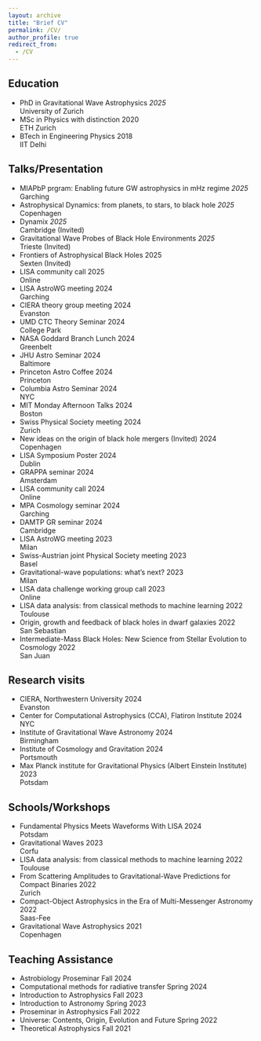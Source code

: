 ```yaml
---
layout: archive
title: "Brief CV"
permalink: /CV/
author_profile: true
redirect_from:
  - /CV
---
```


<h2>Education</h2>
<ul>
<li> <div class="container"> <span class="left">PhD in Gravitational Wave Astrophysics</span> <span class="right"><i>2025</i></span> <span class="center">&nbsp;</span> </div>University of Zurich</li>
<li> <div class="container"> <span class="left">MSc in Physics with distinction</span> <span class="right">2020</span> <span class="center">&nbsp;</span> </div>ETH Zurich</li> 
<li> <div class="container"> <span class="left">BTech in Engineering Physics</span> <span class="right">2018</span> <span class="center">&nbsp;</span> </div>IIT Delhi</li> 
</ul>

<h2>Talks/Presentation</h2>
<ul>

<li> <div class="container"> <span class="left"> MIAPbP prgram: Enabling future GW astrophysics in mHz regime </span> <span class="right"><i>2025</i></span> <span class="center">&nbsp;</span> </div>Garching</li>
<li> <div class="container"> <span class="left"> Astrophysical Dynamics: from planets, to stars, to black hole </span> <span class="right"><i>2025</i></span> <span class="center">&nbsp;</span> </div>Copenhagen</li>
<li> <div class="container"> <span class="left"> Dynamix </span> <span class="right"><i>2025</i></span> <span class="center">&nbsp;</span> </div>Cambridge (Invited)</li>
<li> <div class="container"> <span class="left">Gravitational Wave Probes of Black Hole Environments</span> <span class="right"><i>2025</i></span> <span class="center">&nbsp;</span> </div>Trieste (Invited)</li>
<li> <div class="container"> <span class="left">Frontiers of Astrophysical Black Holes </span> <span class="right">2025</span> <span class="center">&nbsp;</span> </div>Sexten (Invited)</li>
<li> <div class="container"> <span class="left">LISA community call</span> <span class="right">2025</span> <span class="center">&nbsp;</span> </div>Online</li>
<li> <div class="container"> <span class="left">LISA AstroWG meeting</span> <span class="right">2024</span> <span class="center">&nbsp;</span> </div>Garching</li>
<li> <div class="container"> <span class="left">CIERA theory group meeting</span> <span class="right">2024</span> <span class="center">&nbsp;</span> </div>Evanston</li>
<li> <div class="container"> <span class="left">UMD CTC Theory Seminar</span> <span class="right">2024</span> <span class="center">&nbsp;</span> </div>College Park</li>
<li> <div class="container"> <span class="left">NASA Goddard Branch Lunch</span> <span class="right">2024</span> <span class="center">&nbsp;</span> </div>Greenbelt</li>
<li> <div class="container"> <span class="left">JHU Astro Seminar</span> <span class="right">2024</span> <span class="center">&nbsp;</span> </div>Baltimore</li>
<li> <div class="container"> <span class="left">Princeton Astro Coffee</span> <span class="right">2024</span> <span class="center">&nbsp;</span> </div>Princeton</li>
<li> <div class="container"> <span class="left">Columbia Astro Seminar</span> <span class="right">2024</span> <span class="center">&nbsp;</span> </div>NYC</li>
<li> <div class="container"> <span class="left">MIT Monday Afternoon Talks</span> <span class="right">2024</span> <span class="center">&nbsp;</span> </div>Boston</li>
<li> <div class="container"> <span class="left">Swiss Physical Society meeting</span> <span class="right">2024</span> <span class="center">&nbsp;</span> </div>Zurich</li>
<li> <div class="container"> <span class="left">New ideas on the origin of black hole mergers (Invited)</span> <span class="right">2024</span> <span class="center">&nbsp;</span> </div>Copenhagen</li>
<li> <div class="container"> <span class="left">LISA Symposium Poster</span> <span class="right">2024</span> <span class="center">&nbsp;</span> </div>Dublin</li>
<li> <div class="container"> <span class="left">GRAPPA seminar</span> <span class="right">2024</span> <span class="center">&nbsp;</span> </div>Amsterdam</li>
<li> <div class="container"> <span class="left">LISA community call</span> <span class="right">2024</span> <span class="center">&nbsp;</span> </div>Online</li>
<li> <div class="container"> <span class="left">MPA Cosmology seminar</span> <span class="right">2024</span> <span class="center">&nbsp;</span> </div>Garching</li>
<li> <div class="container"> <span class="left">DAMTP GR seminar</span> <span class="right">2024</span> <span class="center">&nbsp;</span> </div>Cambridge</li>
<li> <div class="container"> <span class="left">LISA AstroWG meeting</span> <span class="right">2023</span> <span class="center">&nbsp;</span> </div>Milan</li>
<li> <div class="container"> <span class="left">Swiss-Austrian joint Physical Society meeting</span> <span class="right">2023</span> <span class="center">&nbsp;</span> </div>Basel</li>
<li> <div class="container"> <span class="left">Gravitational-wave populations: what’s next?</span> <span class="right">2023</span> <span class="center">&nbsp;</span> </div>Milan</li>
<li> <div class="container"> <span class="left">LISA data challenge working group call</span> <span class="right">2023</span> <span class="center">&nbsp;</span> </div>Online</li>
<li> <div class="container"> <span class="left">LISA data analysis: from classical methods to machine learning</span> <span class="right">2022</span> <span class="center">&nbsp;</span> </div>Toulouse</li>
<li> <div class="container"> <span class="left">Origin, growth and feedback of black holes in dwarf galaxies</span> <span class="right">2022</span> <span class="center">&nbsp;</span> </div>San Sebastian</li> 
<li> <div class="container"> <span class="left">Intermediate-Mass Black Holes: New Science from Stellar Evolution to Cosmology</span> <span class="right">2022</span> <span class="center">&nbsp;</span> </div>San Juan</li> 
</ul>

<h2>Research visits</h2>
<ul>
<li> <div class="container"> <span class="left">CIERA, Northwestern University</span> <span class="right">2024</span> <span class="center">&nbsp;</span> </div>Evanston</li>
<li> <div class="container"> <span class="left">Center for Computational Astrophysics (CCA), Flatiron Institute</span> <span class="right">2024</span> <span class="center">&nbsp;</span> </div>NYC</li>
<li> <div class="container"> <span class="left">Institute of Gravitational Wave Astronomy</span> <span class="right">2024</span> <span class="center">&nbsp;</span> </div>Birmingham</li>
<li> <div class="container"> <span class="left">Institute of Cosmology and Gravitation</span> <span class="right">2024</span> <span class="center">&nbsp;</span> </div>Portsmouth</li>
<li> <div class="container"> <span class="left">Max Planck institute for Gravitational Physics (Albert Einstein Institute)</span> <span class="right">2023</span> <span class="center">&nbsp;</span> </div>Potsdam</li>
</ul>

<h2>Schools/Workshops</h2>
<ul>
<li> <div class="container"> <span class="left">Fundamental Physics Meets Waveforms With LISA</span> <span class="right">2024</span> <span class="center">&nbsp;</span> </div>Potsdam</li>
<li> <div class="container"> <span class="left">Gravitational Waves</span> <span class="right">2023</span> <span class="center">&nbsp;</span> </div>Corfu</li>
<li> <div class="container"> <span class="left">LISA data analysis: from classical methods to machine learning</span> <span class="right">2022</span> <span class="center">&nbsp;</span> </div>Toulouse</li>
<li> <div class="container"> <span class="left">From Scattering Amplitudes to Gravitational-Wave Predictions for Compact Binaries</span> <span class="right">2022</span> <span class="center">&nbsp;</span> </div>Zurich</li>
<li> <div class="container"> <span class="left">Compact-Object Astrophysics in the Era of Multi-Messenger Astronomy</span> <span class="right">2022</span> <span class="center">&nbsp;</span> </div>Saas-Fee</li> 
<li> <div class="container"> <span class="left">Gravitational Wave Astrophysics</span> <span class="right">2021</span> <span class="center">&nbsp;</span> </div>Copenhagen</li> 
</ul>

<h2>Teaching Assistance</h2>
<ul>
<li> <div class="container"> <span class="left">Astrobiology Proseminar</span> <span class="right">Fall 2024</span> <span class="center">&nbsp;</span> </div></li>
<li> <div class="container"> <span class="left">Computational methods for radiative transfer</span> <span class="right">Spring 2024</span> <span class="center">&nbsp;</span> </div></li>
<li> <div class="container"> <span class="left">Introduction to Astrophysics</span> <span class="right">Fall 2023</span> <span class="center">&nbsp;</span> </div></li>
<li> <div class="container"> <span class="left">Introduction to Astronomy</span> <span class="right">Spring 2023</span> <span class="center">&nbsp;</span> </div></li>
<li> <div class="container"> <span class="left">Proseminar in Astrophysics</span> <span class="right">Fall 2022</span> <span class="center">&nbsp;</span> </div></li>
<li> <div class="container"> <span class="left">Universe: Contents, Origin, Evolution and Future</span> <span class="right">Spring 2022</span> <span class="center">&nbsp;</span> </div></li>
<li> <div class="container"> <span class="left">Theoretical Astrophysics</span> <span class="right">Fall 2021</span> <span class="center">&nbsp;</span> </div></li>
</ul>
